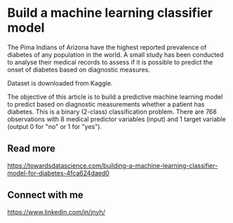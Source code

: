 # Build a machine learning classifier model

The Pima Indians of Arizona have the highest reported prevalence of diabetes of any population in the world. A small study has been conducted to analyse their medical records to assess if it is possible to predict the onset of diabetes based on diagnostic measures.

Dataset is downloaded from Kaggle. 

The objective of this article is to build a predictive machine learning model to predict based on diagnostic measurements whether a patient has diabetes. This is a binary (2-class) classification problem. There are 768 observations with 8 medical predictor variables (input) and 1 target variable (output 0 for "no" or 1 for "yes").


## Read more
https://towardsdatascience.com/building-a-machine-learning-classifier-model-for-diabetes-4fca624daed0


## Connect with me
https://www.linkedin.com/in/jnyh/
